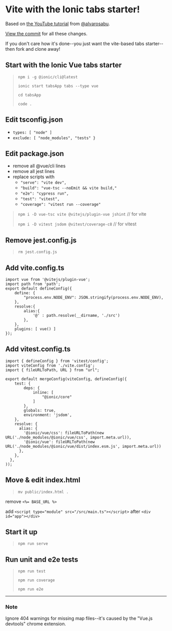 # Vite with the Ionic tabs starter!

Based on [the YouTube tutorial](https://www.youtube.com/watch?v=-FwQ6c6OreQ) from [@alvarosabu](https://github.com/alvarosabu).

[View the commit](https://github.com/dolthead/vitehow/commit/25d0b3c456c3df8db843588a47f5a7051e1fe0c8) for all these changes.

If you don't care how it's done--you just want the vite-based tabs starter--then fork and clone away!

## Start with the Ionic Vue tabs starter

> `npm i -g @ionic/cli@latest`
>
> `ionic start tabsApp tabs --type vue`
>
> `cd tabsApp`
>
> `code .`

## Edit tsconfig.json
- `types: [ "node" ]`
- `exclude: [ "node_modules", "tests" }`
  
## Edit package.json
- remove all @vue/cli lines
- remove all jest lines
- replace scripts with
    - `"serve": "vite dev",`
    - `"build": "vue-tsc --noEmit && vite build,"`
    -  `"e2e": "cypress run",`
    -  `"test": "vitest",`
    -  `"coverage": "vitest run --coverage"`

> `npm i -D vue-tsc vite @vitejs/plugin-vue jshint` // for vite
> 
> `npm i -D vitest jsdom @vitest/coverage-c8` // for vitest 

## Remove jest.config.js

> `rm jest.config.js`

## Add vite.config.ts

```import { defineConfig } from "vite";
import vue from '@vitejs/plugin-vue';
import path from 'path';
export default defineConfig({
    define: {
        "process.env.NODE_ENV": JSON.stringify(process.env.NODE_ENV),
    },
    resolve:{
        alias:{
            '@' : path.resolve(__dirname, './src')
        },
    },
    plugins: [ vue() ]
});
```

## Add vitest.config.ts

```import { mergeConfig } from 'vite';
import { defineConfig } from 'vitest/config';
import viteConfig from './vite.config';
import { fileURLToPath, URL } from "url";

export default mergeConfig(viteConfig, defineConfig({
    test: {
        deps: {
            inline: [
                "@ionic/core"
            ]
        },
        globals: true,
        environment: 'jsdom',
    },
    resolve: {
      alias: {
        '@ionic/vue/css': fileURLToPath(new URL('./node_modules/@ionic/vue/css', import.meta.url)),
        '@ionic/vue': fileURLToPath(new URL('./node_modules/@ionic/vue/dist/index.esm.js', import.meta.url))
      },
    },
  },
));
```

## Move & edit index.html

> `mv public/index.html .`
> 
remove `<%= BASE_URL %>`

add `<script type="module" src="/src/main.ts"></script>`
after `<div id="app"></div>`

## Start it up
> `npm run serve`

## Run unit and e2e tests
> `npm run test`
>
> `npm run coverage`
> 
> `npm run e2e`

-----

### Note

Ignore 404 warnings for missing map files--it's caused by the "Vue.js devtools" chrome extension.
